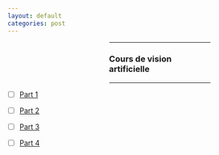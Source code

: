 ```yaml
---
layout: default
categories: post
---
```


<div style="margin-left: 40%; margin-right:20%">
  <hr>
  <h3> Cours de vision artificielle </h3>
  <hr>
</div>  

- [ ] [Part 1](/TIN-S5/cours/2022-10-15-Vision-Artificielle.html)
- [ ] [Part 2](/TIN-S5/cours/2022-10-15-Formation-&-Representation-des-Images.html)
- [ ] [Part 3](/TIN-S5/cours/2022-10-15-Image-Processing-:-Traitement-radiometrique.html)
- [ ] [Part 4](/TIN-S5/cours/2022-10-15-Image-Processing-:-Filtrage.html)

